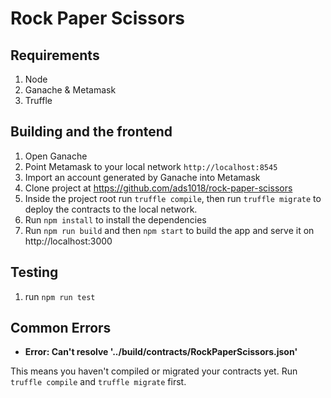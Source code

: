 # Rock Paper Scissors

## Requirements

1. Node
2. Ganache & Metamask
3. Truffle

## Building and the frontend

1. Open Ganache
2. Point Metamask to your local network `http://localhost:8545`
3. Import an account generated by Ganache into Metamask
4. Clone project at https://github.com/ads1018/rock-paper-scissors
5. Inside the project root run `truffle compile`, then run `truffle migrate` to deploy the contracts to the local network.
6. Run `npm install` to install the dependencies
7. Run `npm run build` and then `npm start` to build the app and serve it on http://localhost:3000

## Testing

1. run `npm run test`

## Common Errors

* **Error: Can't resolve '../build/contracts/RockPaperScissors.json'**

This means you haven't compiled or migrated your contracts yet. Run `truffle compile` and `truffle migrate` first.